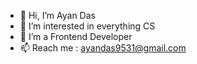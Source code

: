 - 👋 Hi, I’m Ayan Das
- 👀 I’m interested in everything CS 
- 🌱 I’m a Frontend Developer<!--- 💞️ I’m looking to collaborate on ...-->
- 📫 Reach me : ayandas9531@gmail.com

<!---
AyanDas-99/AyanDas-99 is a ✨ special ✨ repository because its `README.md` (this file) appears on your GitHub profile.
You can click the Preview link to take a look at your changes.
--->
